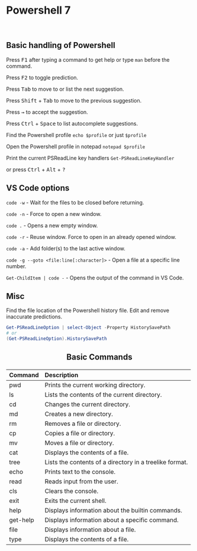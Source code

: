# Powershell 7

<br>  

## Basic handling of Powershell  

Press <kbd>F1</kbd> after typing a command to get help or type `man` before the command.  

Press <kbd>F2</kbd> to toggle prediction.  

Press <kbd>Tab</kbd> to move to or list the next suggestion.  

Press <kbd>Shift</kbd> + <kbd>Tab</kbd> to move to the previous suggestion.  

Press <kbd>→</kbd> to accept the suggestion.  

Press <kbd>Ctrl</kbd> + <kbd>Space</kbd> to list autocomplete suggestions.

Find the Powershell profile `echo $profile` or just `$profile`  

Open the Powershell profile in notepad `notepad $profile`  

Print the current PSReadLine key handlers `Get-PSReadLineKeyHandler`  

or press <kbd>Ctrl</kbd> + <kbd>Alt</kbd> + <kbd>?</kbd>  

## VS Code options

`code -w` - Wait for the files to be closed before returning.

`code -n` - Force to open a new window.  

`code .` - Opens a new empty window.

`code -r` - Reuse window. Force to open in an already opened window.  

`code -a` - Add folder(s) to the last active window.  

`code -g --goto <file:line[:character]>` - Open a file at a specific line number.  

`Get-ChildItem | code -` - Opens the output of the command in VS Code.  

## Misc

Find the file location of the Powershell history file. Edit and remove inaccurate predictions.  

```Powershell
Get-PSReadLineOption | select-Object -Property HistorySavePath
# or
(Get-PSReadLineOption).HistorySavePath
```

## <p style="text-align:center;">Basic Commands</p>

|Command|Description|  
|:---|:---|
|pwd | Prints the current working directory.  |  
|ls  |Lists the contents of the current directory.  |  
|cd  |Changes the current directory.  |  
|md|  Creates a new directory.  |  
|rm  |Removes a file or directory.  |  
|cp  |Copies a file or directory.  |  
|mv  |Moves a file or directory.  |  
|cat | Displays the contents of a file.  |  
|tree | Lists the contents of a directory in a treelike format. |  
|echo | Prints text to the console.  |  
|read | Reads input from the user.  |  
|cls | Clears the console.|  
|exit | Exits the current shell.  |  
|help | Displays information about the builtin commands.  |  
|get-help|  Displays information about a specific command.  |  
|file | Displays information about a file.  |  
|type | Displays the contents of a file.  |  
